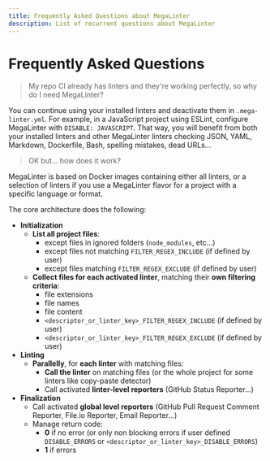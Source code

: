 ```yaml
---
title: Frequently Asked Questions about MegaLinter
description: List of recurrent questions about MegaLinter
---
```

<!-- markdownlint-disable MD013 -->
<!-- Generated by .automation/build.py, please do not update manually -->
<!-- frequently-asked-questions-section-start -->

# Frequently Asked Questions

> My repo CI already has linters and they're working perfectly, so why do I need MegaLinter?

You can continue using your installed linters and deactivate them in `.mega-linter.yml`. For example, in a JavaScript project using ESLint, configure MegaLinter with `DISABLE: JAVASCRIPT`. That way, you will benefit from both your installed linters and other MegaLinter linters checking JSON, YAML, Markdown, Dockerfile, Bash, spelling mistakes, dead URLs…

> OK but… how does it work?

MegaLinter is based on Docker images containing either all linters, or a selection of linters if you use a MegaLinter flavor for a project with a specific language or format.

The core architecture does the following:

- **Initialization**
  - **List all project files**:
    - except files in ignored folders (`node_modules`, etc…)
    - except files not matching `FILTER_REGEX_INCLUDE` (if defined by user)
    - except files matching `FILTER_REGEX_EXCLUDE` (if defined by user)
  - **Collect files for each activated linter**, matching their **own filtering criteria**:
    - file extensions
    - file names
    - file content
    - `<descriptor_or_linter_key>_FILTER_REGEX_INCLUDE` (if defined by user)
    - `<descriptor_or_linter_key>_FILTER_REGEX_EXCLUDE` (if defined by user)
- **Linting**
  - **Parallelly**, for **each linter** with matching files:
    - **Call the linter** on matching files (or the whole project for some linters like copy-paste detector)
    - Call activated **linter-level reporters** (GitHub Status Reporter…)
- **Finalization**
  - Call activated **global level reporters** (GitHub Pull Request Comment Reporter, File.io Reporter, Email Reporter…)
  - Manage return code:
    - **0** if no error (or only non blocking errors if user defined `DISABLE_ERRORS` or `<descriptor_or_linter_key>_DISABLE_ERRORS`)
    - **1** if errors


<!-- frequently-asked-questions-section-end -->
